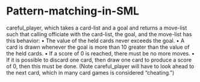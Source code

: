 # Pattern-matching-in-SML
careful_player, which takes a card-list and a goal and returns a move-list such that calling officiate with the card-list, the goal, and the move-list has this behavior: • The value of the held cards never exceeds the goal. • A card is drawn whenever the goal is more than 10 greater than the value of the held cards. • If a score of 0 is reached, there must be no more moves. • If it is possible to discard one card, then draw one card to produce a score of 0, then this must be done. (Note careful_player will have to look ahead to the next card, which in many card games is considered “cheating.”)
